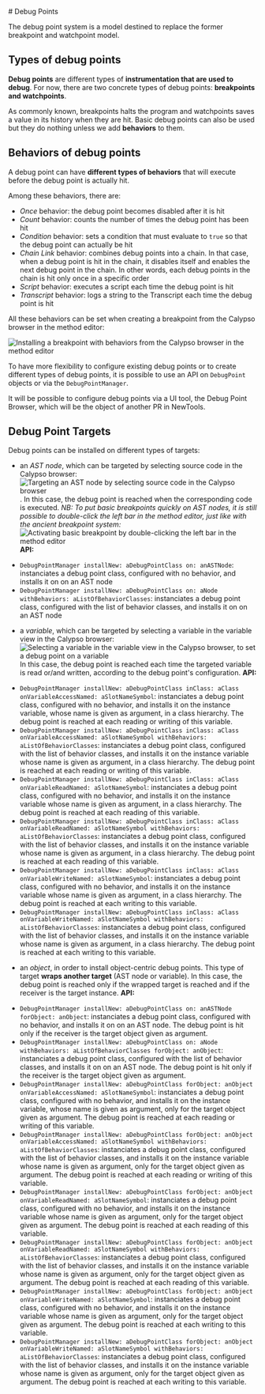 # Debug Points

The debug point system is a model destined to replace the former breakpoint and watchpoint model.

## Types of debug points

**Debug points** are different types of **instrumentation that are used to debug**. 
For now, there are two concrete types of debug points: **breakpoints and watchpoints**.

As commonly known, breakpoints halts the program and watchpoints saves a value in its history when they are hit.
Basic debug points can also be used but they do nothing unless we add **behaviors** to them.

## Behaviors of debug points

A debug point can have **different types of behaviors** that will execute before the debug point is actually hit.

Among these behaviors, there are:

- *Once* behavior: the debug point becomes disabled after it is hit
- *Count* behavior: counts the number of times the debug point has been hit
- *Condition* behavior: sets a condition that must evaluate to `true` so that the debug point can actually be hit
- *Chain Link* behavior: combines debug points into a chain. In that case, when a debug point is hit in the chain, it disables itself and enables the next debug point in the chain. In other words, each debug points in the chain is hit only once in a specific order
- *Script* behavior: executes a script each time the debug point is hit
- *Transcript* behavior: logs a string to the Transcript each time the debug point is hit

All these behaviors can be set when creating a breakpoint from the Calypso browser in the method editor:

![Installing a breakpoint with behaviors from the Calypso browser in the method editor](https://github.com/adri09070/pharo/assets/97704417/c2f17276-2a3b-431c-bdec-0784bccaea2a)

To have more flexibility to configure existing debug points or to create different types of debug points, it is possible to use an API on `DebugPoint` objects or via the `DebugPointManager`.

It will be possible to configure debug points via a UI tool, the Debug Point Browser, which will be the object of another PR in NewTools.

## Debug Point Targets

Debug points can be installed on different types of targets:

- an *AST node*, which can be targeted by selecting source code in the Calypso browser:
 ![Targeting an AST node by selecting source code in the Calypso browser](https://github.com/adri09070/pharo/assets/97704417/c2f17276-2a3b-431c-bdec-0784bccaea2a).
 In this case, the debug point is reached when the corresponding code is executed. 
 *NB: To put basic breakpoints quickly on AST nodes, it is still possible to double-click the left bar in the method editor, just like with the ancient breakpoint system:*
 ![Activating basic breakpoint by double-clicking the left bar in the method editor](https://github.com/adri09070/pharo/assets/97704417/99c5ad24-8224-4e37-9b4f-697a7092c786)
 **API:**
 + `DebugPointManager installNew: aDebugPointClass on: anASTNode`: instanciates a debug point class, configured with no behavior, and installs it on on an AST node 
 + `DebugPointManager installNew: aDebugPointClass on: aNode withBehaviors: aListOfBehaviorClasses`: instanciates a debug point class, configured with the list of behavior classes, and installs it on on an AST node 
- a *variable*, which can be targeted by selecting a variable in the variable view in the Calypso browser:
 ![Selecting a variable in the variable view in the Calypso browser, to set a debug point on a variable](https://github.com/adri09070/pharo/assets/97704417/d03143b9-dbdf-4b9b-b10e-a8b604488597)
 In this case, the debug point is reached each time the targeted variable is read or/and written, according to the debug point's configuration.
 **API:**
 + `DebugPointManager installNew: aDebugPointClass inClass: aClass onVariableAccessNamed: aSlotNameSymbol`: instanciates a debug point class, configured with no behavior, and installs it on the instance variable, whose name is given as argument, in a class hierarchy. The debug point is reached at each reading or writing of this variable.
 + `DebugPointManager installNew: aDebugPointClass inClass: aClass onVariableAccessNamed: aSlotNameSymbol withBehaviors: aListOfBehaviorClasses`: instanciates a debug point class, configured with the list of behavior classes, and installs it on the instance variable whose name is given as argument, in a class hierarchy. The debug point is reached at each reading or writing of this variable.
 + `DebugPointManager installNew: aDebugPointClass inClass: aClass onVariableReadNamed: aSlotNameSymbol`: instanciates a debug point class, configured with no behavior, and installs it on the instance variable whose name is given as argument, in a class hierarchy. The debug point is reached at each reading of this variable.
 + `DebugPointManager installNew: aDebugPointClass inClass: aClass onVariableReadNamed: aSlotNameSymbol withBehaviors: aListOfBehaviorClasses`: instanciates a debug point class, configured with the list of behavior classes, and installs it on the instance variable whose name is given as argument, in a class hierarchy. The debug point is reached at each reading of this variable.
 + `DebugPointManager installNew: aDebugPointClass inClass: aClass onVariableWriteNamed: aSlotNameSymbol`: instanciates a debug point class, configured with no behavior, and installs it on the instance variable whose name is given as argument, in a class hierarchy. The debug point is reached at each writing to this variable.
 + `DebugPointManager installNew: aDebugPointClass inClass: aClass onVariableWriteNamed: aSlotNameSymbol withBehaviors: aListOfBehaviorClasses`: instanciates a debug point class, configured with the list of behavior classes, and installs it on the instance variable whose name is given as argument, in a class hierarchy. The debug point is reached at each writing to this variable.
- an *object*, in order to install object-centric debug points. This type of target **wraps another target** (AST node or variable). In this case, the debug point is reached only if the wrapped target is reached and if the receiver is the target instance.
 **API:**
 + `DebugPointManager installNew: aDebugPointClass on: anASTNode forObject: anObject`: instanciates a debug point class, configured with no behavior, and installs it on on an AST node. The debug point is hit only if the receiver is the target object given as argument.
 + `DebugPointManager installNew: aDebugPointClass on: aNode withBehaviors: aListOfBehaviorClasses forObject: anObject`: instanciates a debug point class, configured with the list of behavior classes, and installs it on on an AST node. The debug point is hit only if the receiver is the target object given as argument.
 + `DebugPointManager installNew: aDebugPointClass forObject: anObject onVariableAccessNamed: aSlotNameSymbol`: instanciates a debug point class, configured with no behavior, and installs it on the instance variable, whose name is given as argument, only for the target object given as argument. The debug point is reached at each reading or writing of this variable.
 + `DebugPointManager installNew: aDebugPointClass forObject: anObject onVariableAccessNamed: aSlotNameSymbol withBehaviors: aListOfBehaviorClasses`: instanciates a debug point class, configured with the list of behavior classes, and installs it on the instance variable whose name is given as argument, only for the target object given as argument. The debug point is reached at each reading or writing of this variable.
 + `DebugPointManager installNew: aDebugPointClass forObject: anObject onVariableReadNamed: aSlotNameSymbol`: instanciates a debug point class, configured with no behavior, and installs it on the instance variable whose name is given as argument, only for the target object given as argument. The debug point is reached at each reading of this variable.
 + `DebugPointManager installNew: aDebugPointClass forObject: anObject onVariableReadNamed: aSlotNameSymbol withBehaviors: aListOfBehaviorClasses`: instanciates a debug point class, configured with the list of behavior classes, and installs it on the instance variable whose name is given as argument, only for the target object given as argument. The debug point is reached at each reading of this variable.
 + `DebugPointManager installNew: aDebugPointClass forObject: anObject onVariableWriteNamed: aSlotNameSymbol`: instanciates a debug point class, configured with no behavior, and installs it on the instance variable whose name is given as argument, only for the target object given as argument. The debug point is reached at each writing to this variable.
 + `DebugPointManager installNew: aDebugPointClass forObject: anObject onVariableWriteNamed: aSlotNameSymbol withBehaviors: aListOfBehaviorClasses`: instanciates a debug point class, configured with the list of behavior classes, and installs it on the instance variable whose name is given as argument, only for the target object given as argument. The debug point is reached at each writing to this variable.
